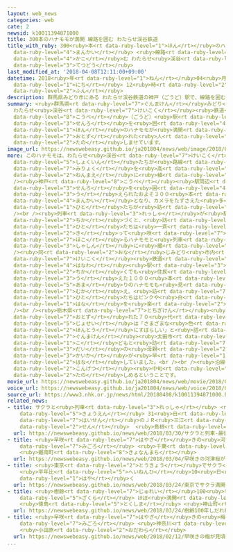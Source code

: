 ```yaml
---
layout: web_news
categories: web
cate: 2
newsid: k10011394871000
title: 300本のハナモモが満開 線路を囲む わたらせ渓谷鉄道
title_with_ruby: 300<ruby>本<rt data-ruby-level="1">ほん</rt></ruby>のハナモモが<ruby>満開<rt
  data-ruby-level="4">まんかい</rt></ruby> <ruby>線路<rt data-ruby-level="3">せんろ</rt></ruby>を<ruby>囲<rt
  data-ruby-level="4">かこ</rt></ruby>む わたらせ<ruby>渓谷<rt data-ruby-level="7">けいこく</rt></ruby><ruby>鉄道<rt
  data-ruby-level="3">てつどう</rt></ruby>
last_modified_at: '2018-04-08T12:11:00+09:00'
datetime: 2018<ruby>年<rt data-ruby-level="1">ねん</rt></ruby>04<ruby>月<rt data-ruby-level="1">がつ</rt></ruby>08<ruby>日<rt
  data-ruby-level="1">にち</rt></ruby> 12<ruby>時<rt data-ruby-level="2">じ</rt></ruby>11<ruby>分<rt
  data-ruby-level="2">ふん</rt></ruby>
description: 群馬県みどり市にある わたらせ渓谷鉄道の神戸（ごうど）駅で、線路を囲むおよそ３００本のハナモモが満開となり、訪れた人たちを楽しませています。
summary: <ruby>群馬県<rt data-ruby-level="7">ぐんまけん</rt></ruby>みどり<ruby>市<rt data-ruby-level="2">し</rt></ruby>にある
  わたらせ<ruby>渓谷<rt data-ruby-level="7">けいこく</rt></ruby><ruby>鉄道<rt data-ruby-level="3">てつどう</rt></ruby>の<ruby>神戸<rt
  data-ruby-level="8">こうべ</rt></ruby>（ごうど）<ruby>駅<rt data-ruby-level="3">えき</rt></ruby>で、<ruby>線路<rt
  data-ruby-level="3">せんろ</rt></ruby>を<ruby>囲<rt data-ruby-level="4">かこ</rt></ruby>むおよそ３００<ruby>本<rt
  data-ruby-level="1">ほん</rt></ruby>のハナモモが<ruby>満開<rt data-ruby-level="4">まんかい</rt></ruby>となり、<ruby>訪<rt
  data-ruby-level="7">おとず</rt></ruby>れた<ruby>人<rt data-ruby-level="1">ひと</rt></ruby>たちを<ruby>楽<rt
  data-ruby-level="2">たの</rt></ruby>しませています。
image_url: https://newswebeasy.github.io/ja201804/news/web/image/2018/04/08/K10011394871_1804081149_1804081211_01_02.jpg
more: このハナモモは、わたらせ<ruby>渓谷<rt data-ruby-level="7">けいこく</rt></ruby><ruby>鉄道<rt data-ruby-level="3">てつどう</rt></ruby>の<ruby>職員<rt
  data-ruby-level="5">しょくいん</rt></ruby>たちが<ruby>路線<rt data-ruby-level="3">ろせん</rt></ruby>の<ruby>魅力<rt
  data-ruby-level="7">みりょく</rt></ruby>を<ruby>高<rt data-ruby-level="2">たか</rt></ruby>めようとおよそ２０<ruby>年前<rt
  data-ruby-level="2">ねんまえ</rt></ruby>に<ruby>植<rt data-ruby-level="3">う</rt></ruby>えました。<br
  /><ruby>神戸<rt data-ruby-level="8">こうべ</rt></ruby><ruby>駅周辺<rt data-ruby-level="4">えきしゅうへん</rt></ruby>の<ruby>線路<rt
  data-ruby-level="3">せんろ</rt></ruby>を<ruby>囲<rt data-ruby-level="4">かこ</rt></ruby>むように<ruby>植<rt
  data-ruby-level="3">う</rt></ruby>えられたおよそ３００<ruby>本<rt data-ruby-level="1">ほん</rt></ruby>のハナモモが<ruby>満開<rt
  data-ruby-level="4">まんかい</rt></ruby>となり、カメラをたずさえた<ruby>多<rt data-ruby-level="2">おお</rt></ruby>くの<ruby>人<rt
  data-ruby-level="1">ひと</rt></ruby>たちが<ruby>訪<rt data-ruby-level="7">おとず</rt></ruby>れています。<br
  /><br /><ruby>列車<rt data-ruby-level="3">れっしゃ</rt></ruby>が<ruby>駅<rt data-ruby-level="3">えき</rt></ruby>に<ruby>近<rt
  data-ruby-level="2">ちか</rt></ruby>づくと、<ruby>訪<rt data-ruby-level="7">おとず</rt></ruby>れた<ruby>人<rt
  data-ruby-level="1">ひと</rt></ruby>たちは<ruby>一斉<rt data-ruby-level="7">いっせい</rt></ruby>にシャッターを<ruby>切<rt
  data-ruby-level="2">き</rt></ruby>って<ruby>咲<rt data-ruby-level="7">さ</rt></ruby>き<ruby>誇<rt
  data-ruby-level="7">ほこ</rt></ruby>るハナモモと<ruby>列車<rt data-ruby-level="3">れっしゃ</rt></ruby>を<ruby>写真<rt
  data-ruby-level="3">しゃしん</rt></ruby>に<ruby>撮<rt data-ruby-level="7">と</rt></ruby>っていました。<br
  /><ruby>同<rt data-ruby-level="2">おな</rt></ruby>じみどり<ruby>市内<rt data-ruby-level="2">しない</rt></ruby>にある、わたらせ<ruby>渓谷<rt
  data-ruby-level="7">けいこく</rt></ruby><ruby>鉄道<rt data-ruby-level="3">てつどう</rt></ruby>の<ruby>花輪<rt
  data-ruby-level="4">はなわ</rt></ruby><ruby>駅<rt data-ruby-level="3">えき</rt></ruby>の<ruby>近<rt
  data-ruby-level="2">ちか</rt></ruby>くでも<ruby>住民<rt data-ruby-level="4">じゅうみん</rt></ruby>が<ruby>植<rt
  data-ruby-level="3">う</rt></ruby>えた１０００<ruby>本<rt data-ruby-level="1">ほん</rt></ruby><ruby>余<rt
  data-ruby-level="5">あま</rt></ruby>りのハナモモも<ruby>見<rt data-ruby-level="1">み</rt></ruby>ごろを<ruby>迎<rt
  data-ruby-level="7">むか</rt></ruby>え、<ruby>訪<rt data-ruby-level="7">おとず</rt></ruby>れた<ruby>人<rt
  data-ruby-level="1">ひと</rt></ruby>たちはピンクや<ruby>白<rt data-ruby-level="1">しろ</rt></ruby>の<ruby>花<rt
  data-ruby-level="1">はな</rt></ruby>を<ruby>楽<rt data-ruby-level="2">たの</rt></ruby>しんでいました。<br
  /><br /><ruby>栃木県<rt data-ruby-level="7">とちぎけん</rt></ruby><ruby>足利市<rt data-ruby-level="8">あしかがし</rt></ruby>から<ruby>訪<rt
  data-ruby-level="7">おとず</rt></ruby>れた７０<ruby>代<rt data-ruby-level="3">だい</rt></ruby>の<ruby>女性<rt
  data-ruby-level="5">じょせい</rt></ruby>は「さまざまな<ruby>色<rt data-ruby-level="2">いろ</rt></ruby>があり<ruby>本当<rt
  data-ruby-level="2">ほんとう</rt></ruby>にすばらしい」と<ruby>話<rt data-ruby-level="2">はな</rt></ruby>していたほか、<ruby>群馬県<rt
  data-ruby-level="7">ぐんまけん</rt></ruby><ruby>太田市<rt data-ruby-level="8">おおたし</rt></ruby>から<ruby>子<rt
  data-ruby-level="1">こ</rt></ruby>どもと<ruby>訪<rt data-ruby-level="7">おとず</rt></ruby>れた３０<ruby>代<rt
  data-ruby-level="3">だい</rt></ruby>の<ruby>母親<rt data-ruby-level="2">ははおや</rt></ruby>は「ことしは<ruby>開花<rt
  data-ruby-level="3">かいか</rt></ruby>が<ruby>早<rt data-ruby-level="1">はや</rt></ruby>かったのですが、とてもきれいでした」と<ruby>話<rt
  data-ruby-level="2">はな</rt></ruby>していました。<br /><br /><ruby>沿線<rt data-ruby-level="6">えんせん</rt></ruby>のハナモモは<ruby>今月<rt
  data-ruby-level="2">こんげつ</rt></ruby><ruby>中旬<rt data-ruby-level="7">ちゅうじゅん</rt></ruby>まで<ruby>楽<rt
  data-ruby-level="2">たの</rt></ruby>しめるということです。
movie_url: https://newswebeasy.github.io/ja201804/news/web/movie/2018/04/08/k10011394871_201804081218_201804081219.mp4
voice_url: https://newswebeasy.github.io/ja201804/news/web/voice/2018/04/08/k10011394871_201804081218_201804081219.mp3
source_url: https://www3.nhk.or.jp/news/html/20180408/k10011394871000.html
related_news:
- title: サクラと<ruby>列車<rt data-ruby-level="3">れっしゃ</rt></ruby> <ruby>最後<rt data-ruby-level="4">さいご</rt></ruby>の<ruby>共演<rt
    data-ruby-level="5">きょうえん</rt></ruby> 31<ruby>日<rt data-ruby-level="1">にち</rt></ruby><ruby>廃線<rt
    data-ruby-level="7">はいせん</rt></ruby>のＪＲ<ruby>三江<rt data-ruby-level="7">みえ</rt></ruby><ruby>線<rt
    data-ruby-level="2">せん</rt></ruby>  <ruby>島根<rt data-ruby-level="3">しまね</rt></ruby>
  url: https://newswebeasy.github.io/news/web/2018/03/30/サクラと列車-最後の共演-31日廃線のJR三江線-島根
- title: <ruby>早咲<rt data-ruby-level="7">はやざ</rt></ruby>きの<ruby>河津桜<rt data-ruby-level="7">かわづざくら</rt></ruby>が<ruby>見頃<rt
    data-ruby-level="7">みごろ</rt></ruby> <ruby>千葉<rt data-ruby-level="3">ちば</rt></ruby>
    <ruby>鋸南町<rt data-ruby-level="8">きょなんまち</rt></ruby>
  url: https://newswebeasy.github.io/news/web/2018/03/04/早咲きの河津桜が見頃-千葉-鋸南町
- title: <ruby>東京<rt data-ruby-level="2">とうきょう</rt></ruby>でサクラ<ruby>満開<rt data-ruby-level="4">まんかい</rt></ruby>
    <ruby>平年比<rt data-ruby-level="5">へいねんひ</rt></ruby>10<ruby>日<rt data-ruby-level="1">にち</rt></ruby><ruby>早<rt
    data-ruby-level="1">はや</rt></ruby>く
  url: https://newswebeasy.github.io/news/web/2018/03/24/東京でサクラ満開-平年比10日早く
- title: <ruby>樹齢<rt data-ruby-level="7">じゅれい</rt></ruby>100<ruby>年<rt data-ruby-level="1">ねん</rt></ruby>しだれ<ruby>桜<rt
    data-ruby-level="5">ざくら</rt></ruby> ほぼ<ruby>満開<rt data-ruby-level="4">まんかい</rt></ruby>
    <ruby>徳島<rt data-ruby-level="5">とくしま</rt></ruby> <ruby>神山町<rt data-ruby-level="3">かみやまちょう</rt></ruby>
  url: https://newswebeasy.github.io/news/web/2018/03/24/樹齢100年しだれ桜-ほぼ満開-徳島-神山町
- title: <ruby>早咲<rt data-ruby-level="7">はやざ</rt></ruby>きの<ruby>梅<rt data-ruby-level="4">うめ</rt></ruby>が<ruby>見頃<rt
    data-ruby-level="7">みごろ</rt></ruby> <ruby>神奈川<rt data-ruby-level="8">かながわ</rt></ruby>
    <ruby>小田原<rt data-ruby-level="2">おだわら</rt></ruby>
  url: https://newswebeasy.github.io/news/web/2018/02/12/早咲きの梅が見頃-神奈川-小田原
...
```

